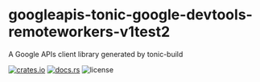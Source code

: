 # googleapis-tonic-google-devtools-remoteworkers-v1test2

A Google APIs client library generated by tonic-build

[![crates.io](https://img.shields.io/crates/v/googleapis-tonic-google-devtools-remoteworkers-v1test2)](https://crates.io/crates/googleapis-tonic-google-devtools-remoteworkers-v1test2)
[![docs.rs](https://img.shields.io/docsrs/googleapis-tonic-google-devtools-remoteworkers-v1test2)](https://docs.rs/googleapis-tonic-google-devtools-remoteworkers-v1test2)
![license](https://img.shields.io/crates/l/googleapis-tonic-google-devtools-remoteworkers-v1test2)
